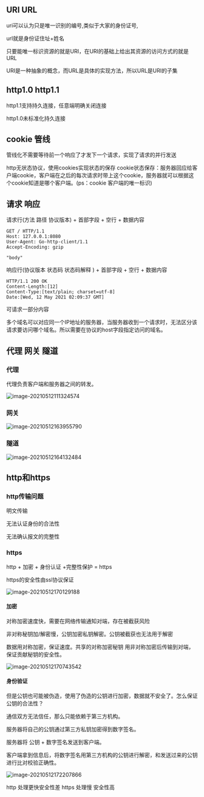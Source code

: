 ## URI URL
uri可以认为只是唯一识别的编号,类似于大家的身份证号,

url就是身份证住址+姓名

只要能唯一标识资源的就是URI，在URI的基础上给出其资源的访问方式的就是URL

URI是一种抽象的概念，而URL是具体的实现方法，所以URL是URI的子集


## http1.0 http1.1
http1.1支持持久连接，任意端明确关闭连接 

http1.0未标准化持久连接


## cookie 管线
管线化不需要等待前一个响应了才发下一个请求，实现了请求的并行发送


http无状态协议，使用cookies实现状态的保存
cookie状态保存：服务器回应给客户端cookie，客户端在之后的每次请求时带上这个cookie，服务器就可以根据这个cookie知道是哪个客户端。(ps：cookie 客户端的唯一标识)


## 请求 响应
请求行(方法 路径 协议版本) + 首部字段 + 空行 + 数据内容

```http
GET / HTTP/1.1
Host: 127.0.0.1:8080
User-Agent: Go-http-client/1.1
Accept-Encoding: gzip

"body"
```



响应行(协议版本 状态码 状态码解释 ) + 首部字段 + 空行 + 数据内容

```http
HTTP/1.1 200 OK 
Content-Length:[12] 
Content-Type:[text/plain; charset=utf-8] 
Date:[Wed, 12 May 2021 02:09:37 GMT]
```



可请求一部分内容



多个域名可以对应同一个IP地址的服务器，当服务器收到一个请求时，无法区分该请求要访问哪个域名。所以需要在协议的host字段指定访问的域名。


## 代理 网关 隧道
### 代理

代理负责客户端和服务器之间的转发。

![image-20210512111324574](https://i.loli.net/2021/05/12/Lpe1BKMV5QAtOSr.png)

### 网关

![image-20210512163955790](https://i.loli.net/2021/05/12/OQ2qRy8YFoPNGif.png)

### 隧道

![image-20210512164132484](https://i.loli.net/2021/05/12/OQcrMAmk8T3jCaV.png)



## http和https

### http传输问题

明文传输

无法认证身份的合法性

无法确认报文的完整性

### https

http + 加密 + 身份认证 +完整性保护 = https

https的安全性由ssl协议保证

![image-20210512170129188](https://i.loli.net/2021/05/12/DBz6Esv2Fe5mhO4.png)


#### 加密

对称加密速度快，需要在网络传输通知对端，存在被截获风险

非对称秘钥加/解密慢，公钥加密私钥解密。公钥被截获也无法用于解密

数据用对称加密，保证速度。共享的对称加密秘钥 用非对称加密后传输到对端，保证贡献秘钥的安全性。

![image-20210512170743542](https://i.loli.net/2021/05/12/ilA4r6gRDtcCYvx.png)


#### 身份验证
但是公钥也可能被伪造，使用了伪造的公钥进行加密，数据就不安全了。怎么保证公钥的合法性？

通信双方无法信任，那么只能依赖于第三方机构。

服务器将自己的公钥通过第三方私钥加密得到数字签名。

服务器将 公钥 + 数字签名发送到客户端。

客户端拿到信息后，将数字签名用第三方机构的公钥进行解密，和发送过来的公钥进行比对校验正确性。

![image-20210512172207866](https://i.loli.net/2021/05/12/zagdsvcFA1VPqiL.png)


http 处理更快安全性差  https 处理慢 安全性高